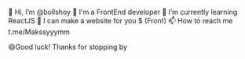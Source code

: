 👋 Hi, I’m @bollshoy
👀 I'm a FrontEnd developer
🌱 I’m currently learning ReactJS
💞️ I can make a website for you $ (Front)
📫 How to reach me t.me/Makssyyymm

😄Good luck! Thanks for stopping by
